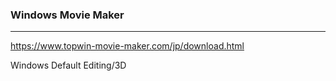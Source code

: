 ### Windows Movie Maker
---
https://www.topwin-movie-maker.com/jp/download.html

Windows Default Editing/3D 

```
```

```
```

```
```


